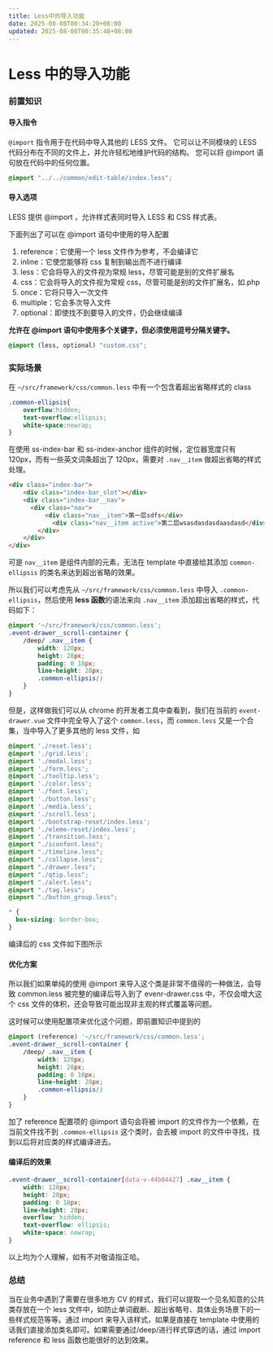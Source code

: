 ```yaml
---
title: Less中的导入功能
date: 2025-08-08T00:34:20+08:00
updated: 2025-08-08T00:35:48+08:00
---
```


# Less 中的导入功能

### 前置知识

#### 导入指令

`@import` 指令用于在代码中导入其他的 LESS 文件。 它可以让不同模块的 LESS 代码分布在不同的文件上，并允许轻松地维护代码的结构。 您可以将 @import 语句放在代码中的任何位置。

```scss
@import "../../common/edit-table/index.less";
```

#### 导入选项

LESS 提供 @import ，允许样式表同时导入 LESS 和 CSS 样式表。

下面列出了可以在 @import 语句中使用的导入配置

1. reference：它使用一个 less 文件作为参考，不会编译它
2. inline：它使您能够将 css 复制到输出而不进行编译
3. less：它会将导入的文件视为常规 less，尽管可能是别的文件扩展名
4. css：它会将导入的文件视为常规 css，尽管可能是别的文件扩展名，如.php
5. once：它将只导入一次文件
6. multiple：它会多次导入文件
7. optional：即使找不到要导入的文件，仍会继续编译

**允许在 @import 语句中使用多个关键字，但必须使用逗号分隔关键字。**

```scss
@import (less, optional) "custom.css";
```

### 实际场景

在 `~/src/framework/css/common.less` 中有一个包含着超出省略样式的 class

```scss
.common-ellipsis{
    overflow:hidden;
    text-overflow:ellipsis;
    white-space:nowrap;
}
```

在使用 ss-index-bar 和 ss-index-anchor 组件的时候，定位器宽度只有 120px，而有一些英文词条超出了 120px，需要对 `.nav__item` 做超出省略的样式处理。

```html
<div class="index-bar">
    <div class="index-bar_slot"></div>
    <div class="index-bar__nav">
      <div class="nav">
          <div class="nav__item">第一层sdfs</div>
            <div class="nav__item active">第二层wsasdasdasdaasdasd</div>
        </div>
    </div>
</div>
```

可是 `nav__item` 是组件内部的元素，无法在 template 中直接给其添加 `common-ellipsis` 的类名来达到超出省略的效果。

所以我们可以考虑先从 `~/src/framework/css/common.less` 中导入 `.common-ellipsis`，然后使用 **less 函数**的语法来向 `.nav__item` 添加超出省略的样式，代码如下：

```scss
@import '~/src/framework/css/common.less';
.event-drawer__scroll-container {
    /deep/ .nav__item {
        width: 120px;
        height: 28px;
        padding: 0 18px;
        line-height: 28px;
        .common-ellipsis()
    }
}
```

但是，这样做我们可以从 chrome 的开发者工具中查看到，我们在当前的 `event-drawer.vue` 文件中完全导入了这个 `common.less`，而 `common.less` 又是一个合集，当中导入了更多其他的 less 文件，如

```scss
@import './reset.less';
@import './grid.less';
@import './modal.less';
@import './form.less';
@import './tooltip.less';
@import './color.less';
@import './font.less';
@import './button.less';
@import './media.less';
@import './scroll.less';
@import './bootstrap-reset/index.less';
@import './eleme-reset/index.less';
@import './transition.less';
@import "./iconfont.less";
@import "./timeline.less";
@import "./collapse.less";
@import "./drawer.less";
@import "./qtip.less";
@import "./alert.less";
@import "./tag.less";
@import "./button_group.less";

* {
  box-sizing: border-box;
}
```

编译后的 css 文件如下图所示

#### 优化方案

所以我们如果单纯的使用 @import 来导入这个类是非常不值得的一种做法，会导致 common.less 被完整的编译后导入到了 evenr-drawer.css 中，不仅会增大这个 css 文件的体积，还会导致可能出现非主观的样式覆盖等问题。

这时候可以使用配置项来优化这个问题，即前置知识中提到的

```scss
@import (reference) '~/src/framework/css/common.less';
.event-drawer__scroll-container {
    /deep/ .nav__item {
        width: 120px;
        height: 28px;
        padding: 0 18px;
        line-height: 28px;
        .common-ellipsis()
    }
}
```

加了 reference 配置项的 @import 语句会将被 import 的文件作为一个依赖，在当前文件找不到 `.common-ellipsis` 这个类时，会去被 import 的文件中寻找，找到以后将对应类的样式编译进去。

#### 编译后的效果

```scss
.event-drawer__scroll-container[data-v-44b84427] .nav__item {
    width: 120px;
    height: 28px;
    padding: 0 18px;
    line-height: 28px;
    overflow: hidden;
    text-overflow: ellipsis;
    white-space: nowrap;
}
```

以上均为个人理解，如有不对敬请指正哈。

### 总结

当在业务中遇到了需要在很多地方 CV 的样式，我们可以提取一个见名知意的公共类存放在一个 less 文件中，如防止单词截断、超出省略号、具体业务场景下的一些样式规范等等。通过 import 来导入该样式，如果是直接在 template 中使用的话我们直接添加类名即可。如果需要通过/deep/进行样式穿透的话，通过 import reference 和 less 函数也能很好的达到效果。
